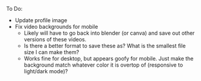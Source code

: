To Do:
- Update profile image
- Fix video backgrounds for mobile
    - Likely will have to go back into blender (or canva) and save out other versions of these videos.
    - Is there a better format to save these as? What is the smallest file size I can make them?
    - Works fine for desktop, but appears goofy for mobile. Just make the background match whatever color it is overtop of (responsive to light/dark mode)?